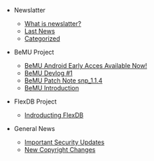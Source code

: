 * Newslatter
  * [What is newslatter?](/mds/general/what_is_newsletter.md)
  * [Last News](/mds/general/lastnews.md)
  * [Categorized](/mds/general/categories.md)

* BeMU Project
  * [BeMU Android Early Acces Available Now!](/mds/bemu/bemu_android_early_acces.md)
  * [BeMU Devlog #1](/mds/bemu/bemu_devlog_1.md)
  * [BeMU Patch Note snp_1.1.4](/mds/bemu/bemu_patch_1_1_4.md)
  * [BeMU Introduction](/mds/bemu/bemu_indr.md)

* FlexDB Project
  * [Indroducting FlexDB](/mds/flexdb/tanitim.md)

* General News
  * [Important Security Updates](/mds/news/important_security_updates.md)
  * [New Copyright Changes](/mds/news/new_chprgiht_chngs.md)
